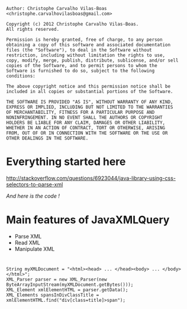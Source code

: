     Author: Christophe Carvalho Vilas-Boas <christophe.carvalhovilasboas@gmail.com>

    Copyright (c) 2012 Christophe Carvalho Vilas-Boas.
    All rights reserved.

    Permission is hereby granted, free of charge, to any person
    obtaining a copy of this software and associated documentation
    files (the "Software"), to deal in the Software without
    restriction, including without limitation the rights to use,
    copy, modify, merge, publish, distribute, sublicense, and/or sell
    copies of the Software, and to permit persons to whom the
    Software is furnished to do so, subject to the following
    conditions:

    The above copyright notice and this permission notice shall be
    included in all copies or substantial portions of the Software.

    THE SOFTWARE IS PROVIDED "AS IS", WITHOUT WARRANTY OF ANY KIND,
    EXPRESS OR IMPLIED, INCLUDING BUT NOT LIMITED TO THE WARRANTIES
    OF MERCHANTABILITY, FITNESS FOR A PARTICULAR PURPOSE AND
    NONINFRINGEMENT. IN NO EVENT SHALL THE AUTHORS OR COPYRIGHT
    HOLDERS BE LIABLE FOR ANY CLAIM, DAMAGES OR OTHER LIABILITY,
    WHETHER IN AN ACTION OF CONTRACT, TORT OR OTHERWISE, ARISING
    FROM, OUT OF OR IN CONNECTION WITH THE SOFTWARE OR THE USE OR
    OTHER DEALINGS IN THE SOFTWARE.

# Everything started here

http://stackoverflow.com/questions/6923044/java-library-using-css-selectors-to-parse-xml

*And here is the code !*

# Main features of JavaXMLQuery

- Parse XML
- Read XML
- Manipulate XML

# 
    String myXMLDocument = "<html><head> ... </head><body> ... </body></html>";
    XML_Parser parser = new XML_Parser(new ByteArrayInputStream(myXMLDocument.getBytes()));
    XML_Element xmlElementHTML = parser.getData();
    XML_Elements spansInDivClassTitle = xmlElementHTML.find("div[class=title]>span");
